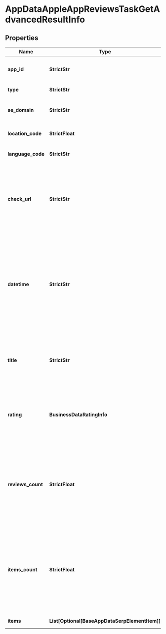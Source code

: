 # AppDataAppleAppReviewsTaskGetAdvancedResultInfo


## Properties

| Name | Type | Description | Notes |
|------------ | ------------- | ------------- | -------------|
**app_id** | **StrictStr** | application id received in a POST array |[optional]|
**type** | **StrictStr** | type of element |[optional]|
**se_domain** | **StrictStr** | search engine domain in a POST array |[optional]|
**location_code** | **StrictFloat** | location code in a POST array |[optional]|
**language_code** | **StrictStr** | language code in a POST array |[optional]|
**check_url** | **StrictStr** | direct URL to search engine results<br>you can use it to make sure that we provided accurate results |[optional]|
**datetime** | **StrictStr** | date and time when the result was received<br>in the UTC format: “yyyy-mm-dd hh-mm-ss +00:00”<br>example:<br>2019-11-15 12:57:46 +00:00 |[optional]|
**title** | **StrictStr** | title of the app<br>title of the application for which the reviews are collected |[optional]|
**rating** | **BusinessDataRatingInfo** | rating of the app<br>rating of the application for which the reviews are collected |[optional]|
**reviews_count** | **StrictFloat** | the total number of reviews<br>in this case, the value will be null as App Store does not indicate the total number of app reviews |[optional]|
**items_count** | **StrictFloat** | the number of reviews items in the results array<br>you can get more results by using the depth parameter when setting a task |[optional]|
**items** | **List[Optional[BaseAppDataSerpElementItem]]** | found reviews |[optional]|